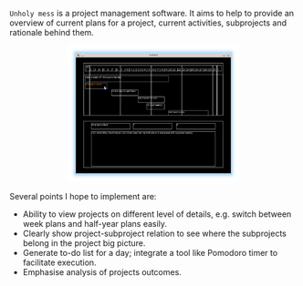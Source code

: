 `Unholy mess` is a project management software. It aims to help to provide
an overview of current plans for a project, current activities, subprojects and rationale behind them.

<p align="center">
<a href="https://github.com/noooway/unholy_mess/blob/master/doc/scrshot.png"><img src="https://github.com/noooway/unholy_mess/blob/master/doc/scrshot.png" width="300"/></a>
</p>

Several points I hope to implement are: 
* Ability to view projects on different level of details, e.g. switch between week plans and half-year plans easily.   
* Clearly show project-subproject relation to see where the subprojects belong
in the project big picture.   
* Generate to-do list for a day; integrate a tool like Pomodoro timer to facilitate execution.  
* Emphasise analysis of projects outcomes.
